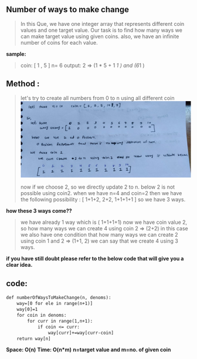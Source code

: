 ﻿

## Number of ways to make change

> In this Que, we have one integer array that represents different coin values and one target value. Our task is to find how many ways we can make target value using given coins. also, we have an infinite number of coins for each value.

**sample:**

> coin: [ 1 , 5 ]
>  n= 6 
>   output: 2  => (1 * 5 + 1 *1 ) and (6*1 )

## Method :

> let's try to create all numbers from 0 to n using all different coin
![enter image description here](https://github.com/skyman98/competitive-coding/blob/main/img/5.jpeg)
> 
> now if we choose 2, so we directly update 2 to n. below 2 is not possible using coin2. when we have n=4 and coin=2 then we have the following possibility  :  [ 1+1+2, 2+2, 1+1+1+1 ] so we have 3 ways.

 
**how these 3 ways come??**

> we have already 1 way which is ( 1+1+1+1)  now we have coin value 2, so how many ways we can create 4 using coin 2 => (2+2) in this case we also have one condition that how many ways we can create 2 using coin 1 and 2 => (1+1, 2) we can say that we create 4 using 3 ways.

**if you have still doubt please refer to the below code that will give you a clear idea.** 

## code:

    def numberOfWaysToMakeChange(n, denoms):
    	way=[0 for ele in range(n+1)]
    	way[0]=1
    	for coin in denoms:
    		for curr in range(1,n+1):
    			if coin <= curr:
    				way[curr]+=way[curr-coin]
    	return way[n]

**Space: O(n)**
**Time: O(n*m)**
**n=target value and m=no. of given coin**

